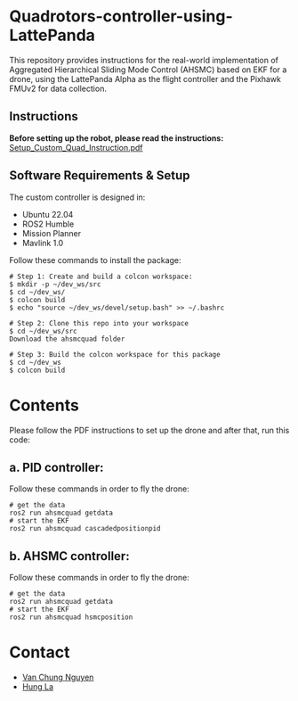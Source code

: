 # Quadrotors-controller-using-LattePanda
 This repository provides instructions for the real-world implementation of Aggregated Hierarchical Sliding Mode Control (AHSMC) based on EKF for a drone, using the LattePanda Alpha as the flight controller and the Pixhawk FMUv2 for data collection.
 
## Instructions
**Before setting up the robot, please read the instructions:**   
 [Setup_Custom_Quad_Instruction.pdf](https://github.com/user-attachments/files/18249279/Setup_Custom_Quad_Instruction.pdf)

## Software Requirements & Setup

The custom controller is designed in:

- Ubuntu 22.04
- ROS2 Humble
- Mission Planner
- Mavlink 1.0

Follow these commands to install the package:

```shell
# Step 1: Create and build a colcon workspace:
$ mkdir -p ~/dev_ws/src
$ cd ~/dev_ws/
$ colcon build
$ echo "source ~/dev_ws/devel/setup.bash" >> ~/.bashrc

# Step 2: Clone this repo into your workspace
$ cd ~/dev_ws/src
Download the ahsmcquad folder

# Step 3: Build the colcon workspace for this package
$ cd ~/dev_ws
$ colcon build
```
# Contents
Please follow the PDF instructions to set up the drone and after that, run this code:

## a. **PID controller:**   

Follow these commands in order to fly the drone:

```
# get the data
ros2 run ahsmcquad getdata
# start the EKF
ros2 run ahsmcquad cascadedpositionpid
```


## b. **AHSMC controller:**   

Follow these commands in order to fly the drone:

```
# get the data
ros2 run ahsmcquad getdata
# start the EKF
ros2 run ahsmcquad hsmcposition
```


# Contact
- [Van Chung Nguyen](mailto:vanchungn@.unr.edu)
- [Hung La](mailto:hla@unr.edu)
